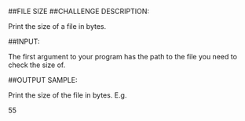 ##FILE SIZE
##CHALLENGE DESCRIPTION:

Print the size of a file in bytes.

##INPUT:

The first argument to your program has the path to the file you need to check the size of.

##OUTPUT SAMPLE:

Print the size of the file in bytes. E.g.

55